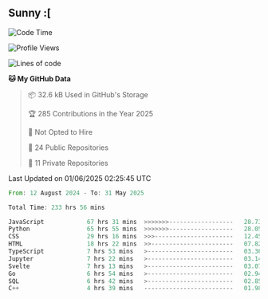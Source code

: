 ## Sunny :[

<!--START_SECTION:waka-->
![Code Time](http://img.shields.io/badge/Code%20Time-235%20hrs%202%20mins-blue)

![Profile Views](http://img.shields.io/badge/Profile%20Views-1-blue)

![Lines of code](https://img.shields.io/badge/From%20Hello%20World%20I%27ve%20Written-283.7%20thousand%20lines%20of%20code-blue)

**🐱 My GitHub Data** 

> 📦 32.6 kB Used in GitHub's Storage 
 > 
> 🏆 285 Contributions in the Year 2025
 > 
> 🚫 Not Opted to Hire
 > 
> 📜 24 Public Repositories 
 > 
> 🔑 11 Private Repositories 
 > 

 Last Updated on 01/06/2025 02:25:45 UTC
<!--END_SECTION:waka-->

<!--START_SECTION:code-->

```rust
From: 12 August 2024 - To: 31 May 2025

Total Time: 233 hrs 56 mins

JavaScript            67 hrs 31 mins  >>>>>>>------------------   28.73 %
Python                65 hrs 55 mins  >>>>>>>------------------   28.05 %
CSS                   29 hrs 16 mins  >>>----------------------   12.45 %
HTML                  18 hrs 22 mins  >>-----------------------   07.82 %
TypeScript            7 hrs 53 mins   >------------------------   03.36 %
Jupyter               7 hrs 22 mins   >------------------------   03.14 %
Svelte                7 hrs 13 mins   >------------------------   03.07 %
Go                    6 hrs 54 mins   >------------------------   02.94 %
SQL                   6 hrs 42 mins   >------------------------   02.85 %
C++                   4 hrs 39 mins   -------------------------   01.98 %
```

<!--END_SECTION:code-->
